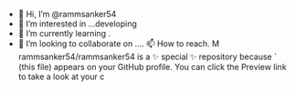 - 👋 Hi, I’m @rammsanker54
- 👀 I’m interested in ...developing
- 🌱 I’m currently learning .
- 💞️ I’m looking to collaborate on ....
📫 How to reach. M
rammsanker54/rammsanker54 is a ✨ special ✨ repository because ` (this file) appears on your GitHub profile.
You can click the Preview link to take a look at your c
